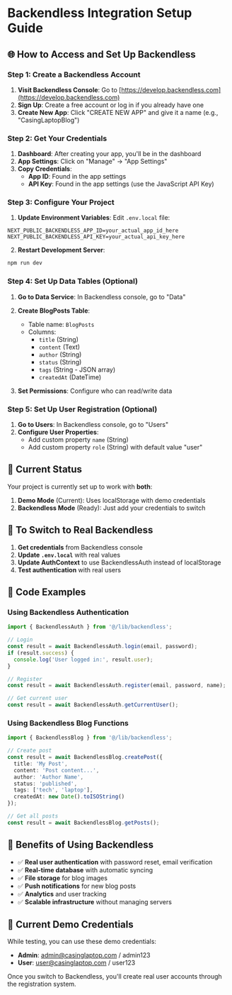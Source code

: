 # Backendless Integration Setup Guide

## 🌐 How to Access and Set Up Backendless

### Step 1: Create a Backendless Account

1. **Visit Backendless Console**: Go to [https://develop.backendless.com](https://develop.backendless.com)
2. **Sign Up**: Create a free account or log in if you already have one
3. **Create New App**: Click "CREATE NEW APP" and give it a name (e.g., "CasingLaptopBlog")

### Step 2: Get Your Credentials

1. **Dashboard**: After creating your app, you'll be in the dashboard
2. **App Settings**: Click on "Manage" → "App Settings"
3. **Copy Credentials**:
   - **App ID**: Found in the app settings
   - **API Key**: Found in the app settings (use the JavaScript API Key)

### Step 3: Configure Your Project

1. **Update Environment Variables**: Edit `.env.local` file:
```env
NEXT_PUBLIC_BACKENDLESS_APP_ID=your_actual_app_id_here
NEXT_PUBLIC_BACKENDLESS_API_KEY=your_actual_api_key_here
```

2. **Restart Development Server**:
```bash
npm run dev
```

### Step 4: Set Up Data Tables (Optional)

1. **Go to Data Service**: In Backendless console, go to "Data"
2. **Create BlogPosts Table**:
   - Table name: `BlogPosts`
   - Columns:
     - `title` (String)
     - `content` (Text)
     - `author` (String)
     - `status` (String)
     - `tags` (String - JSON array)
     - `createdAt` (DateTime)

3. **Set Permissions**: Configure who can read/write data

### Step 5: Set Up User Registration (Optional)

1. **Go to Users**: In Backendless console, go to "Users"
2. **Configure User Properties**:
   - Add custom property `name` (String)
   - Add custom property `role` (String) with default value "user"

## 🔄 Current Status

Your project is currently set up to work with **both**:

1. **Demo Mode** (Current): Uses localStorage with demo credentials
2. **Backendless Mode** (Ready): Just add your credentials to switch

## 🚀 To Switch to Real Backendless

1. **Get credentials** from Backendless console
2. **Update `.env.local`** with real values
3. **Update AuthContext** to use BackendlessAuth instead of localStorage
4. **Test authentication** with real users

## 📝 Code Examples

### Using Backendless Authentication
```typescript
import { BackendlessAuth } from '@/lib/backendless';

// Login
const result = await BackendlessAuth.login(email, password);
if (result.success) {
  console.log('User logged in:', result.user);
}

// Register
const result = await BackendlessAuth.register(email, password, name);

// Get current user
const result = await BackendlessAuth.getCurrentUser();
```

### Using Backendless Blog Functions
```typescript
import { BackendlessBlog } from '@/lib/backendless';

// Create post
const result = await BackendlessBlog.createPost({
  title: 'My Post',
  content: 'Post content...',
  author: 'Author Name',
  status: 'published',
  tags: ['tech', 'laptop'],
  createdAt: new Date().toISOString()
});

// Get all posts
const result = await BackendlessBlog.getPosts();
```

## 🎯 Benefits of Using Backendless

- ✅ **Real user authentication** with password reset, email verification
- ✅ **Real-time database** with automatic syncing
- ✅ **File storage** for blog images
- ✅ **Push notifications** for new blog posts
- ✅ **Analytics** and user tracking
- ✅ **Scalable infrastructure** without managing servers

## 🔧 Current Demo Credentials

While testing, you can use these demo credentials:
- **Admin**: admin@casinglaptop.com / admin123
- **User**: user@casinglaptop.com / user123

Once you switch to Backendless, you'll create real user accounts through the registration system.
